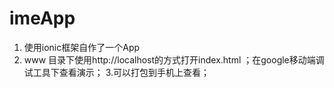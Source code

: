 # imeApp
1. 使用ionic框架自作了一个App
2. www 目录下使用http://localhost的方式打开index.html ；在google移动端调试工具下查看演示；
3.可以打包到手机上查看；
